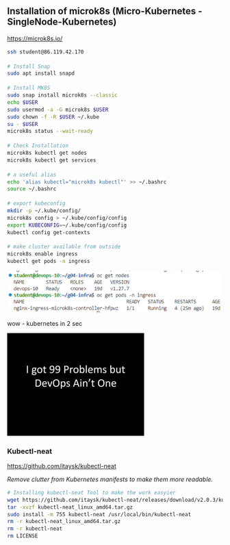 ## Installation of microk8s (Micro-Kubernetes - SingleNode-Kubernetes)
https://microk8s.io/
```bash
ssh student@86.119.42.170

# Install Snap
sudo apt install snapd

# Install MK8S
sudo snap install microk8s --classic
echo $USER
sudo usermod -a -G microk8s $USER
sudo chown -f -R $USER ~/.kube
su - $USER
microk8s status --wait-ready

# Check Installation
microk8s kubectl get nodes
microk8s kubectl get services

# a useful alias
echo 'alias kubectl="microk8s kubectl"' >> ~/.bashrc
source ~/.bashrc

# export kubeconfig
mkdir -p ~/.kube/config/
microk8s config > ~/.kube/config/config
export KUBECONFIG=~/.kube/config/config
kubectl config get-contexts

# make cluster available from outside
microk8s enable ingress
kubectl get pods -n ingress

```
![cluster](images/cluster.png)

wow - kubernetes in 2 sec 

![fun](images/fun.png)


### Kubectl-neat
https://github.com/itaysk/kubectl-neat

*Remove clutter from Kubernetes manifests to make them more readable.*

```bash
# Installing kubectl-neat Tool to make the work easyier
wget https://github.com/itaysk/kubectl-neat/releases/download/v2.0.3/kubectl-neat_linux_amd64.tar.gz
tar -xvzf kubectl-neat_linux_amd64.tar.gz
sudo install -m 755 kubectl-neat /usr/local/bin/kubectl-neat
rm -r kubectl-neat_linux_amd64.tar.gz
rm -r kubectl-neat
rm LICENSE
```
